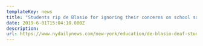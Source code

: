 ```yaml
---
templateKey: news
title: "Students rip de Blasio for ignoring their concerns on school safety during town hall"
date: 2019-6-01T15:04:10.000Z
description:
url: https://www.nydailynews.com/new-york/education/de-blasio-deaf-students-raise-concerns-school-safety-article-1.3864047
---
```

